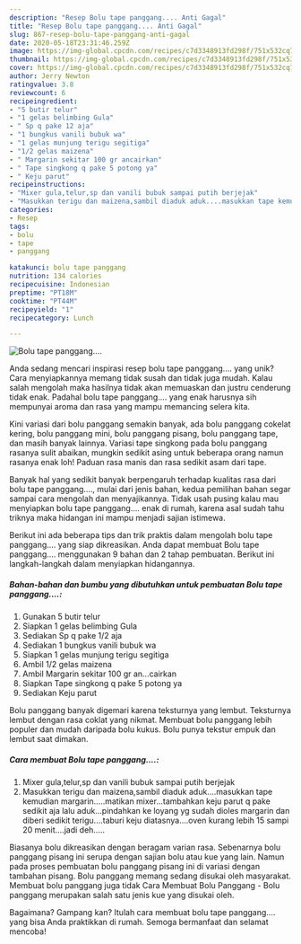 ```yaml
---
description: "Resep Bolu tape panggang.... Anti Gagal"
title: "Resep Bolu tape panggang.... Anti Gagal"
slug: 867-resep-bolu-tape-panggang-anti-gagal
date: 2020-05-18T23:31:46.259Z
image: https://img-global.cpcdn.com/recipes/c7d3348913fd298f/751x532cq70/bolu-tape-panggang-foto-resep-utama.jpg
thumbnail: https://img-global.cpcdn.com/recipes/c7d3348913fd298f/751x532cq70/bolu-tape-panggang-foto-resep-utama.jpg
cover: https://img-global.cpcdn.com/recipes/c7d3348913fd298f/751x532cq70/bolu-tape-panggang-foto-resep-utama.jpg
author: Jerry Newton
ratingvalue: 3.8
reviewcount: 6
recipeingredient:
- "5 butir telur"
- "1 gelas belimbing Gula"
- " Sp q pake 12 aja"
- "1 bungkus vanili bubuk wa"
- "1 gelas munjung terigu segitiga"
- "1/2 gelas maizena"
- " Margarin sekitar 100 gr ancairkan"
- " Tape singkong q pake 5 potong ya"
- " Keju parut"
recipeinstructions:
- "Mixer gula,telur,sp dan vanili bubuk sampai putih berjejak"
- "Masukkan terigu dan maizena,sambil diaduk aduk....masukkan tape kemudian margarin.....matikan mixer...tambahkan keju parut q pake sedikit aja lalu aduk...pindahkan ke loyang yg sudah dioles margarin dan diberi sedikit terigu....taburi keju diatasnya....oven kurang lebih 15 sampi 20 menit....jadi deh....."
categories:
- Resep
tags:
- bolu
- tape
- panggang

katakunci: bolu tape panggang 
nutrition: 134 calories
recipecuisine: Indonesian
preptime: "PT18M"
cooktime: "PT44M"
recipeyield: "1"
recipecategory: Lunch

---
```



![Bolu tape panggang....](https://img-global.cpcdn.com/recipes/c7d3348913fd298f/751x532cq70/bolu-tape-panggang-foto-resep-utama.jpg)

Anda sedang mencari inspirasi resep bolu tape panggang.... yang unik? Cara menyiapkannya memang tidak susah dan tidak juga mudah. Kalau salah mengolah maka hasilnya tidak akan memuaskan dan justru cenderung tidak enak. Padahal bolu tape panggang.... yang enak harusnya sih mempunyai aroma dan rasa yang mampu memancing selera kita.

Kini variasi dari bolu panggang semakin banyak, ada bolu panggang cokelat kering, bolu panggang mini, bolu panggang pisang, bolu panggang tape, dan masih banyak lainnya. Variasi tape singkong pada bolu panggang rasanya sulit abaikan, mungkin sedikit asing untuk beberapa orang namun rasanya enak loh! Paduan rasa manis dan rasa sedikit asam dari tape.

Banyak hal yang sedikit banyak berpengaruh terhadap kualitas rasa dari bolu tape panggang...., mulai dari jenis bahan, kedua pemilihan bahan segar sampai cara mengolah dan menyajikannya. Tidak usah pusing kalau mau menyiapkan bolu tape panggang.... enak di rumah, karena asal sudah tahu triknya maka hidangan ini mampu menjadi sajian istimewa.


Berikut ini ada beberapa tips dan trik praktis dalam mengolah bolu tape panggang.... yang siap dikreasikan. Anda dapat membuat Bolu tape panggang.... menggunakan 9 bahan dan 2 tahap pembuatan. Berikut ini langkah-langkah dalam menyiapkan hidangannya.

<!--inarticleads1-->

##### Bahan-bahan dan bumbu yang dibutuhkan untuk pembuatan Bolu tape panggang....:

1. Gunakan 5 butir telur
1. Siapkan 1 gelas belimbing Gula
1. Sediakan  Sp q pake 1/2 aja
1. Sediakan 1 bungkus vanili bubuk wa
1. Siapkan 1 gelas munjung terigu segitiga
1. Ambil 1/2 gelas maizena
1. Ambil  Margarin sekitar 100 gr an...cairkan
1. Siapkan  Tape singkong q pake 5 potong ya
1. Sediakan  Keju parut


Bolu panggang banyak digemari karena teksturnya yang lembut. Teksturnya lembut dengan rasa coklat yang nikmat. Membuat bolu panggang lebih populer dan mudah daripada bolu kukus. Bolu punya tekstur empuk dan lembut saat dimakan. 

<!--inarticleads2-->

##### Cara membuat Bolu tape panggang....:

1. Mixer gula,telur,sp dan vanili bubuk sampai putih berjejak
1. Masukkan terigu dan maizena,sambil diaduk aduk....masukkan tape kemudian margarin.....matikan mixer...tambahkan keju parut q pake sedikit aja lalu aduk...pindahkan ke loyang yg sudah dioles margarin dan diberi sedikit terigu....taburi keju diatasnya....oven kurang lebih 15 sampi 20 menit....jadi deh.....


Biasanya bolu dikreasikan dengan beragam varian rasa. Sebenarnya bolu panggang pisang ini serupa dengan sajian bolu atau kue yang lain. Namun pada proses pembuatan bolu panggang pisang ini di variasi dengan tambahan pisang. Bolu panggang memang sedang disukai oleh masyarakat. Membuat bolu panggang juga tidak Cara Membuat Bolu Panggang - Bolu panggang merupakan salah satu jenis kue yang disukai oleh. 

Bagaimana? Gampang kan? Itulah cara membuat bolu tape panggang.... yang bisa Anda praktikkan di rumah. Semoga bermanfaat dan selamat mencoba!

